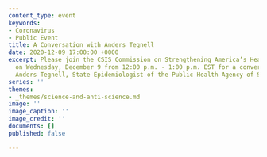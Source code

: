 ```yaml
---
content_type: event
keywords:
- Coronavirus
- Public Event
title: A Conversation with Anders Tegnell
date: 2020-12-09 17:00:00 +0000
excerpt: Please join the CSIS Commission on Strengthening America’s Health Security
  on Wednesday, December 9 from 12:00 p.m. - 1:00 p.m. EST for a conversation with
  Anders Tegnell, State Epidemiologist of the Public Health Agency of Sweden.
series: ''
themes:
- _themes/science-and-anti-science.md
image: ''
image_caption: ''
image_credit: ''
documents: []
published: false

---
```


